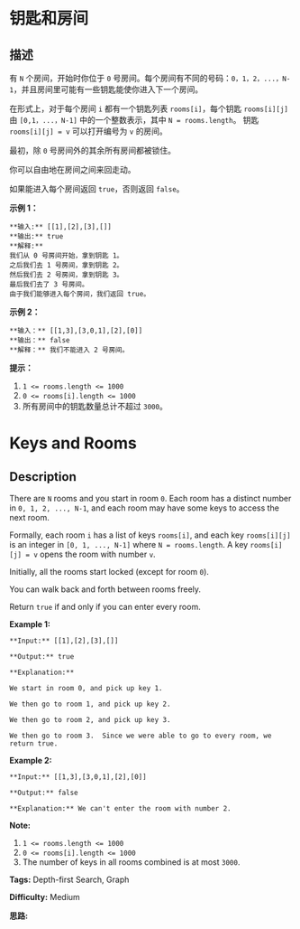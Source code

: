 # 钥匙和房间

## 描述

有 `N` 个房间，开始时你位于 `0` 号房间。每个房间有不同的号码：`0，1，2，...，N-1`，并且房间里可能有一些钥匙能使你进入下一个房间。

在形式上，对于每个房间 `i` 都有一个钥匙列表 `rooms[i]`，每个钥匙 `rooms[i][j]` 由 `[0,1，...，N-1]` 中的一个整数表示，其中 `N = rooms.length`。 钥匙 `rooms[i][j] = v` 可以打开编号为 `v` 的房间。

最初，除 `0` 号房间外的其余所有房间都被锁住。

你可以自由地在房间之间来回走动。

如果能进入每个房间返回 `true`，否则返回 `false`。

**示例 1：**

    
    
    **输入:** [[1],[2],[3],[]]
    **输出:** true
    **解释:**
    我们从 0 号房间开始，拿到钥匙 1。
    之后我们去 1 号房间，拿到钥匙 2。
    然后我们去 2 号房间，拿到钥匙 3。
    最后我们去了 3 号房间。
    由于我们能够进入每个房间，我们返回 true。
    

**示例 2：**

    
    
    **输入：** [[1,3],[3,0,1],[2],[0]]
    **输出：** false
    **解释：** 我们不能进入 2 号房间。
    

**提示：**

  1. `1 <= rooms.length <= 1000`
  2. `0 <= rooms[i].length <= 1000`
  3. 所有房间中的钥匙数量总计不超过 `3000`。



# Keys and Rooms

## Description



There are `N` rooms and you start in room `0`.  Each room has a distinct number in `0, 1, 2, ..., N-1`, and each room may have some keys to access the next room.

Formally, each room `i` has a list of keys `rooms[i]`, and each key `rooms[i][j]` is an integer in `[0, 1, ..., N-1]` where `N = rooms.length`.  A key `rooms[i][j] = v` opens the room with number `v`.

Initially, all the rooms start locked (except for room `0`).

You can walk back and forth between rooms freely.

Return `true` if and only if you can enter every room.

**Example 1:**

    
    
    **Input:** [[1],[2],[3],[]]
    **Output:** true
    **Explanation:**
    We start in room 0, and pick up key 1.
    We then go to room 1, and pick up key 2.
    We then go to room 2, and pick up key 3.
    We then go to room 3.  Since we were able to go to every room, we return true.
    

**Example 2:**

    
    
    **Input:** [[1,3],[3,0,1],[2],[0]]
    **Output:** false
    **Explanation:** We can't enter the room with number 2.
    

**Note:**

  1. `1 <= rooms.length <= 1000`
  2. `0 <= rooms[i].length <= 1000`
  3. The number of keys in all rooms combined is at most `3000`.


**Tags:** Depth-first Search, Graph

**Difficulty:** Medium

**思路:**
